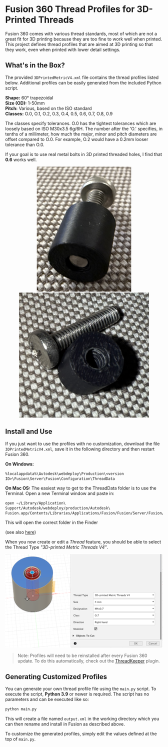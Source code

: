 # Fusion 360 Thread Profiles for 3D-Printed Threads

Fusion 360 comes with various thread standards, most of which are not a great fit for 3D printing because they are too fine to work well when printed.
This project defines thread profiles that are aimed at 3D printing so that they work, even when printed with lower detail settings.

## What's in the Box?

The provided `3DPrintedMetricV4.xml` file contains the thread profiles listed below.
Additional profiles can be easily generated from the included Python script.

**Shape:** 60° trapezoidal
<br>
**Size (OD):** 1-50mm
<br>
**Pitch:** Various, based on the ISO standard
<br>
**Classes:** O.0, O.1, O.2, 0.3, O.4, 0.5, 0.6, 0.7, O.8, 0.9


The classes specify tolerances.
O.0 has the tightest tolerances which are loosely based on ISO M30x3.5 6g/6H.
The number after the 'O.' specifies, in tenths of a millimeter, how much the major, minor and pitch diameters are offset compared to O.0.
For example, O.2 would have a 0.2mm looser tolerance than O.0.

If your goal is to use real metal bolts in 3D printed threaded holes, I find that **0.6** works well.
<p align="center">
    <img src="m4_thread_example_1.jpg" alt="M4 Thread Example 1" height="400">
    <img src="m4_thread_example_2.jpg" alt="M4 Thread Example 2" height="400">
</p>

## Install and Use

If you just want to use the profiles with no customization, download the file `3DPrintedMetricV4.xml`, save it in the following directory and then restart Fusion 360.

**On Windows:**
```
%localappdata%\Autodesk\webdeploy\Production\<version ID>\Fusion\Server\Fusion\Configuration\ThreadData
```

**On Mac OS:**
The easiest way to get to the ThreadData folder is to use the Terminal. Open a new Terminal window and paste in:
```
open ~/Library/Application\ Support/Autodesk/webdeploy/production/Autodesk\ Fusion.app/Contents/Libraries/Applications/Fusion/Fusion/Server/Fusion/Configuration/ThreadData
```
This will open the correct folder in the Finder

(see also [here](https://knowledge.autodesk.com/support/fusion-360/learn-explore/caas/sfdcarticles/sfdcarticles/Custom-Threads-in-Fusion-360.html))

When you now create or edit a *Thread* feature, you should be able to select the Thread Type *"3D-printed Metric Threads V4"*.

![Select Thread Type in Fusion 360](ss_fusion.png)

> Note: Profiles will need to be reinstalled after every Fusion 360 update. To do this automatically, check out the [ThreadKeeper](https://github.com/thomasa88/ThreadKeeper) plugin.

## Generating Customized Profiles

You can generate your own thread profile file using the `main.py` script.
To execute the script, **Python 3.9** or newer is required.
The script has no parameters and can be executed like so:

```bash
python main.py
```

This will create a file named `output.xml` in the working directory which you can then rename and install in Fusion as described above.

To customize the generated profiles, simply edit the values defined at the top of `main.py`.
